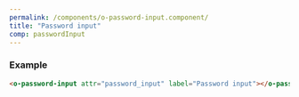 ```yaml
---
permalink: /components/o-password-input.component/
title: "Password input"
comp: passwordInput
---
```


 <h3 class="grey-color">Example</h3>

```html
<o-password-input attr="password_input" label="Password input"></o-password-input>
```

